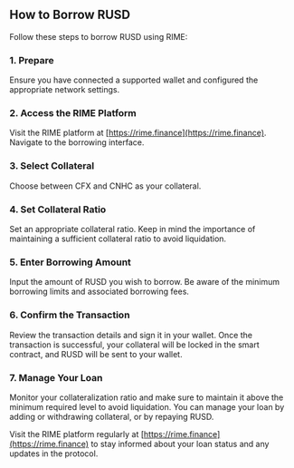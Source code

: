 ## How to Borrow RUSD

Follow these steps to borrow RUSD using RIME:

### 1. Prepare

Ensure you have connected a supported wallet and configured the appropriate network settings.

### 2. Access the RIME Platform

Visit the RIME platform at [https://rime.finance](https://rime.finance). Navigate to the borrowing interface.

### 3. Select Collateral

Choose between CFX and CNHC as your collateral.

### 4. Set Collateral Ratio

Set an appropriate collateral ratio. Keep in mind the importance of maintaining a sufficient collateral ratio to avoid liquidation.

### 5. Enter Borrowing Amount

Input the amount of RUSD you wish to borrow. Be aware of the minimum borrowing limits and associated borrowing fees.

### 6. Confirm the Transaction

Review the transaction details and sign it in your wallet. Once the transaction is successful, your collateral will be locked in the smart contract, and RUSD will be sent to your wallet.

### 7. Manage Your Loan

Monitor your collateralization ratio and make sure to maintain it above the minimum required level to avoid liquidation. You can manage your loan by adding or withdrawing collateral, or by repaying RUSD.

Visit the RIME platform regularly at [https://rime.finance](https://rime.finance) to stay informed about your loan status and any updates in the protocol.

